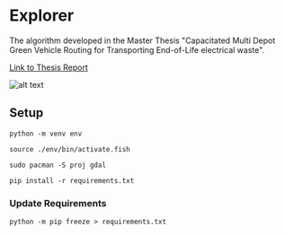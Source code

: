 # Explorer
The algorithm developed in the Master Thesis "Capacitated Multi Depot Green Vehicle Routing for Transporting End-of-Life electrical waste".

[Link to Thesis Report](http://hh.diva-portal.org/smash/record.jsf?pid=diva2:1563099)

![alt text](https://github.com/kallekj/Explorer/blob/main/src/imgs/examplegif.gif)

## Setup

`python -m venv env`

`source ./env/bin/activate.fish`

`sudo pacman -S proj gdal`

`pip install -r requirements.txt`

### Update Requirements

`python -m pip freeze > requirements.txt`

